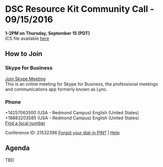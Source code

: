 # DSC Resource Kit Community Call - 09/15/2016
**1-2PM on Thursday, September 15 (PDT)**  
ICS file available [here](CommunityCall091516.ics)

## How to Join
### Skype for Business
[Join Skype Meeting](https://join.microsoft.com/meet/kakeim/LMHQ0GCC)  
This is an online meeting for Skype for Business, the professional meetings and communications app formerly known as Lync.

### Phone
+14257063500   (USA - Redmond Campus) 		English (United States)  
+18883203585   (USA - Redmond Campus) 		English (United States)   
[Find a local number](https://join.microsoft.com/dialin?id=21532396) 

Conference ID: 21532396 
[Forgot your dial-in PIN?](https://join.microsoft.com/dialin) | [Help](http://o15.officeredir.microsoft.com/r/rlidLync15?clid=1033&p1=5&p2=2009)

## Agenda
TBD
